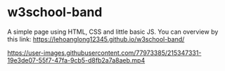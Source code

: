# w3school-band
A simple page using HTML, CSS and little basic JS.
You can overview by this link: https://lehoanglong12345.github.io/w3school-band/



https://user-images.githubusercontent.com/77973385/215347331-19e3de07-55f7-47fa-9cb5-d8fb2a7a8aeb.mp4

